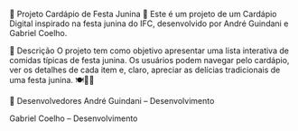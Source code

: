 🎉 Projeto Cardápio de Festa Junina 🎉
Este é um projeto de um Cardápio Digital inspirado na festa junina do IFC, desenvolvido por André Guindani e Gabriel Coelho.

🚀 Descrição
O projeto tem como objetivo apresentar uma lista interativa de comidas típicas de festa junina. Os usuários podem navegar pelo cardápio, ver os detalhes de cada item e, claro, apreciar as delícias tradicionais de uma festa junina. 🍽️🌽🎶

👥 Desenvolvedores
André Guindani – Desenvolvimento

Gabriel Coelho – Desenvolvimento